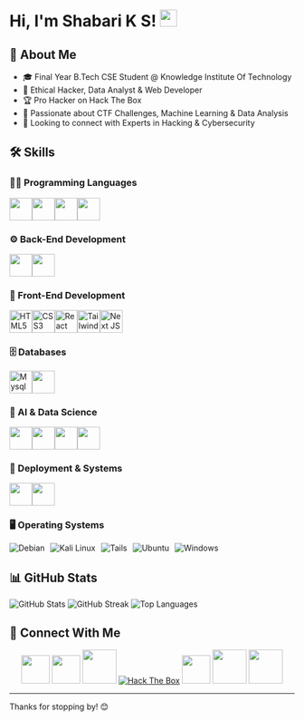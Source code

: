 # Hi, I'm Shabari K S! <img src="https://raw.githubusercontent.com/MartinHeinz/MartinHeinz/master/wave.gif" width="30px">

## 🚀 About Me
- 🎓 Final Year B.Tech CSE Student @ Knowledge Institute Of Technology
- 💼 Ethical Hacker, Data Analyst & Web Developer
- 🏆 Pro Hacker on Hack The Box
- 🧠 Passionate about CTF Challenges, Machine Learning & Data Analysis
- 🤝 Looking to connect with Experts in Hacking & Cybersecurity

## 🛠 Skills

### 👨‍💻 Programming Languages

<div style="display: flex; flex-wrap: wrap; flex-direction: row;">
<img src="https://cdn.jsdelivr.net/gh/devicons/devicon/icons/python/python-original.svg" width="40px">
<img src="https://cdn.jsdelivr.net/gh/devicons/devicon/icons/java/java-plain.svg" width="40px">
<img src="https://img.icons8.com/?size=512&id=40670&format=png" width="40px">
<img src="https://cdn.jsdelivr.net/gh/devicons/devicon/icons/javascript/javascript-original.svg" width="40px">
</div>

### ⚙️ Back-End Development

<div style="display: flex; flex-wrap: wrap; flex-direction: row;">
<img src="https://img.icons8.com/?size=512&id=hCWb1IvpcBZ0&format=png" width="40px">
<img src="https://cdn.jsdelivr.net/gh/devicons/devicon/icons/nodejs/nodejs-original.svg" width="40px">
</div>

### 🎨 Front-End Development

<div style="display: flex; flex-wrap: wrap; flex-direction: row;">
<img src="https://cdn.jsdelivr.net/gh/devicons/devicon/icons/html5/html5-original.svg" width="40" height="40" alt="HTML5">
<img src="https://cdn.jsdelivr.net/gh/devicons/devicon/icons/css3/css3-plain-wordmark.svg" width="40" height="40" alt="CSS3">
<img src="https://cdn.jsdelivr.net/gh/devicons/devicon/icons/react/react-original.svg" width="40" height="40" alt="React">
<img src="https://cdn.jsdelivr.net/gh/devicons/devicon/icons/tailwindcss/tailwindcss-plain.svg" width="40" height="40" alt="Tailwind CSS">
<img src="https://cdn.jsdelivr.net/npm/simple-icons@3.13.0/icons/next-dot-js.svg"  width="40" height="40" alt="Next JS">
</div>


### 🗄️ Databases

<div style="display: flex; flex-wrap: wrap; flex-direction: row;">
<img src="https://cdn.jsdelivr.net/npm/simple-icons@3.13.0/icons/mysql.svg"  width="40" height="40" alt="Mysql">
<img src="https://cdn.jsdelivr.net/gh/devicons/devicon/icons/postgresql/postgresql-original.svg" width="40px">
</div>

### 🤖 AI & Data Science

<div style="display: flex; flex-wrap: wrap; flex-direction: row;">
<img src="https://cdn.jsdelivr.net/gh/devicons/devicon/icons/matlab/matlab-original.svg" width="40px">
<img src="https://cdn.jsdelivr.net/gh/devicons/devicon/icons/tensorflow/tensorflow-original.svg" width="40px">
<img src="https://cdn.jsdelivr.net/gh/devicons/devicon/icons/numpy/numpy-original.svg" width="40px">
<img src="https://cdn.jsdelivr.net/gh/devicons/devicon/icons/pandas/pandas-original.svg" width="40px">
</div>

### 🚀 Deployment & Systems

<div style="display: flex; flex-wrap: wrap; flex-direction: row;">
<img src="https://cdn.jsdelivr.net/gh/devicons/devicon/icons/git/git-plain.svg" width="40px">
<img src="https://images.g2crowd.com/uploads/product/image/large_detail/large_detail_477db83f729d63210139ec7cd29c1351/render-render.png" width="40px">
</div>

### 🖥️ Operating Systems

<div style="display: flex; flex-wrap: wrap; flex-direction: row; gap: 10px;">
    <img src="https://img.shields.io/badge/Debian-D70A53?style=for-the-badge&logo=debian&logoColor=white" alt="Debian">
    <img src="https://img.shields.io/badge/Kali_Linux-557C94?style=for-the-badge&logo=kali-linux&logoColor=white" alt="Kali Linux">
    <img src="https://img.shields.io/badge/Tails%20-56347C?&style=for-the-badge&logo=tails&logoColor=white" alt="Tails">
    <img src="https://img.shields.io/badge/Ubuntu-E95420?style=for-the-badge&logo=ubuntu&logoColor=white" alt="Ubuntu">
    <img src="https://img.shields.io/badge/Windows-0078D6?style=for-the-badge&logo=windows&logoColor=white" alt="Windows">
</div>

## 📊 GitHub Stats

![GitHub Stats](https://github-readme-stats.vercel.app/api?username=Shabari-K-S&theme=graywhite&hide_border=false&include_all_commits=false&count_private=false)
![GitHub Streak](https://github-readme-streak-stats.herokuapp.com/?user=Shabari-K-S&theme=graywhite&hide_border=false)
![Top Languages](https://github-readme-stats.vercel.app/api/top-langs/?username=Shabari-K-S&theme=graywhite&hide_border=false&include_all_commits=false&count_private=false&layout=compact)

## 🤝 Connect With Me

<p align="center">
    <a href="https://shabari-portfolio.onrender.com/" target="_blank"><img src="https://img.icons8.com/?size=512&id=115635&format=png" width="50px"></a>
    <a href="https://linkedin.com/in/shabari-k-s-56421822a" target="_blank"><img src="https://img.icons8.com/?size=512&id=60ZV_wYC0BM2&format=png" width="50px"></a>
    <a href="https://github.com/Shabari-K-S" target="_blank"><img src="https://img.icons8.com/?size=512&id=iEBcQcM9rnZ9&format=png" width="60px"></a>
    <a href="https://app.hackthebox.com/profile/1104708" target="_blank"><img src="http://www.hackthebox.eu/badge/image/1104708" alt="Hack The Box"></a>
    <a href="https://twitter.com/shabari0910" target="_blank"><img src="https://img.icons8.com/?size=512&id=6BmXkftCQhH8&format=png" width="50px"></a>
    <a href="https://www.instagram.com/_.sourcecode._/" target="_blank"><img src="https://img.icons8.com/?size=512&id=YtpeVQhQ8USm&format=png" width="60px"></a>
    <a href="https://www.youtube.com/channel/UCJWp7G3LM2-b2tFMT-eyrAA" target="_blank"><img src="https://img.icons8.com/?size=512&id=XnsQJWiCOaJw&format=png" width="60px"></a>
</p>

---

Thanks for stopping by! 😊

